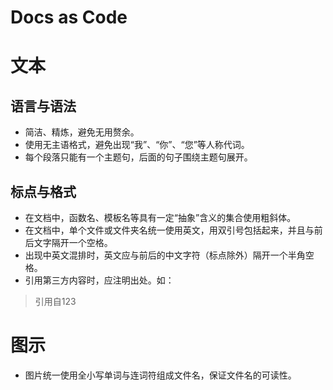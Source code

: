 # Docs as Code

# 文本
## 语言与语法
- 简洁、精炼，避免无用赘余。
- 使用无主语格式，避免出现“我”、“你”、“您”等人称代词。
- 每个段落只能有一个主题句，后面的句子围绕主题句展开。
## 标点与格式
- 在文档中，函数名、模板名等具有一定“抽象”含义的集合使用粗斜体。
- 在文档中，单个文件或文件夹名统一使用英文，用双引号包括起来，并且与前后文字隔开一个空格。
- 出现中英文混排时，英文应与前后的中文字符（标点除外）隔开一个半角空格。
- 引用第三方内容时，应注明出处。如：
> 引用自123
# 图示
- 图片统一使用全小写单词与连词符组成文件名，保证文件名的可读性。
